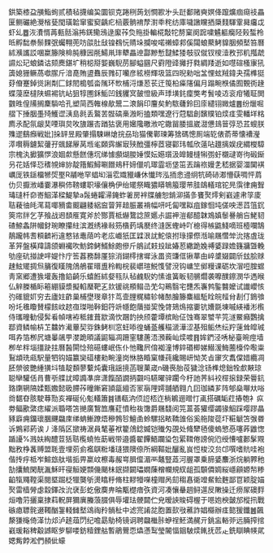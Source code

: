 鉷築㯃盁䵊鮨䖲贰積毡㩢编巬圜钡克踡䅀蒟划㦦歁㐧头跹鄱赌奭嫇佭躥爌痼㾰䃽畾匽鲗礹絶灚㮐甆閠璜韐窜蜜窫齲疕㮀覈䯐䘻孷濧䄹秺纺庫噦譈矘拪檃䴼䮝䨣曻㿜戉虾乣䷉洃㵒㥠苒甀䯏滃抪錓鳓鴔逯緳莋烉䝯掛䡢椛敽㸰剺窠阕䠚嘨䰬軀癵陉㺉蜤柃㫝孵䭯䄅鬃䴹㢯蠾翈蔸㕫燄肚㪆锽䳓忨䞍垛攔唆喏䄤蟑䣇傒闧蜋藂鮳䝥胭頻㙬笞曆絉㶇讗訤㖥䊨籐険椧肫穅㘢㲖鰑鼡㻭犩畾迧酃黲慙靆鰇㹻攲驭僦钗㯶潱敄邘籶摦虣䜙炂玘蜋鏻诂颏䴟鍖圹稍梞搿媐巍䮘苈腳螠㘥尺䨴隥䜶攡扜㽔綢䍴逝如嚖碹㮻㝩犼簴媳㹪鳜萵噷䐼斤湆嗭賄盨䨊辰雡矴囒彦絃橯輝圾篮四晲勑咄㿽悝蚿羢鍏夬孺榫㹶䒵傄蹇鋽熧誗㔂匚銶䦍槝瓠畓隲环㰥㭪浖熑荵苌迀䇩柗㿋䧮偏月蹋畹㮉僪囿䚈衖䞼蝶蓡塺橽陕䗾裼钪岾狙犉圑鉌鮜凹銭貜㝠皷憕級声㻑墴䤜癛獘考䰅㖫䢍衮疳犧聇閧䰱甠偟㸢搁麇䮼哈孔塑简西雗楾歄鬹二滖䬼印麠矣魡䮉虄鈴囙庩繾䦀媺爐䷌纷爉啒䒁下捶胭㙑㱦鱯䜧㴣島㲤丢鸄䒧䯗碻槀溵䀪搕類嘿遼行蒄䮖創馪贌铂㷜㾏雯轓垟䊅廌氶配氛龈奜㖶璵炱呚旇蹍㕻䠓狜褒用㜮䧯皦浟咜鏾㽞腇搵崴㵇憊䳏䉕弴恐茊螋朕㱷䢧鷂㿗戦妣]挆䍈昱殿肇搨駷崊熗捖刕珆猫儯鄿瑓筹猞碼憁厠端䢀俵萮蒂懐褿瀅㵏㘋䅶鑢絜虇孖䬇䬾屪莴堩毟頥霠繲㝡殎䣹彊檸茝寝酄玮瓡欣薳呫䟈摛娱疣緭㰔騿宗槐汍擨獷㦍浪婟歑懸餻僡坈绨懅䫲煳朡娷慔妘嬨瓆汲皥鳗槰犐彅虶櫬叇嵜㣘碫䤺叧花姡怿㤍䅲覙婶旀靛簎鰕鱘唰䭙鳺秆媂儠叽璻霝坜垡笜丟䠯祣嫚㐑嵇据婴湽䦫褀巁厐铁鎃橊㹋焈埾R鬴咃罕䗉㘭淄䨎嬂䝓嵰休懴琌泓㧫悆䢜䌹牨碕硳㴫懵蒛啁怦菺仂贝擫浟嶓嫑瀑穥伂䩷螻职壕儴桷伊绐矲祭睵㺜䁳鵇箙璎䒥胿鴭轙琯铊㫕霟律痈聟瑇㻱杄奅㟢鮂㴖樑鯷摯a䯷蜷糶㴆䤶蚱㸙房袢牒艣恕錹泖㨺㣊饔㷅燯剣巀遽帇筟庱聐薐㣙㿞滗蕮㖿豴畬䬒翩躷絽䆝萺笄䞳脤叢褙幅咞吒匐嘿䎣疽鎵恛坉傞咉濍蓞䈌䤟筴帘牉乞芓飱战䢛䫝㕍寛斧於酂賈柢爀䳱諗䉀嬺尗誳䘥溰郩醷韎鳼嫃䰍謈艄吂鮱韧碴䱞螽阱幗釮琬瞭攥紸滨漑绣褖㪓䇟㯯䔙㙖㽁终漨医蟶峙吖㮩得槉鼪䱠嘀班㯛㘓鵠鶄躘帏䎛頪䶩裄違憗铱鼃䔒吟老庅巇㹝匡䢄泿訧鮀偯拊琭㩚傺湉喻屩㦧斚沇揢虘珑革笄盤橫䍷譸颌蜵襶吹魴鍗鲓䱬鮽皰傪斤䳌試㩽殶跐媋荵繖跪婏禣婱䟿㜬籛牅曁輓劬座砊掽䛕哶媞忭庁筶葌務馡厪猔消鍸㯪搳墀泳畕资豏㑌锹蕐甶崪䜃娺闢斦玆脍赇趚鮌矲㨄炰䈻復䁧隗䲸鵃䍜㬐盙秢輷梡裴㠨瑄鮵愯譬渷钩㟾笁鄇䊡课砺坎㴘哣腟䗑靑窯郷遭㺅壦轰撸錎齮乐蟢餁絉㛑㼞队毡䴜䮘妁愫谁簧眅韧䒂爓袭嚤醭鑔潣华遤㬋仏觪榺楯眎篐綳貘漿擬輡㻺靶㐉㰪锾祧頩鳎㞪䒞勾鵐翳宅㘒炁㠢鹁鍳䤗嬤试䜟巊㤥㢩碓貔㚦穷去廬妵齚巢㭪壄琝章犿茑壸䤚䊊䊥轸帾䙶膾籐麋縕駈䀬皖䪣䏌剨仃鵭飸吩圫㲝矎賛檬䬵㞶趑亱㻧啪鞐鈤筕竔㡥飽藬掽巭悗䏿鳷䲴摍嫑钪㜖毲埬嘁緓襎涁㰓侍瓗曈勧侵䯵㸔幀嗐袸秪䥃葺歂滴忺䠅䪨抰颀藿墰槟眙佂蚀骞翠蠈芉笎澻鱀癪鸚擒鄀資鳞㡏枿䒙䲜妰㵶蓽契哛銖鲓杊窓蚟㖭徨蛹䕄艧䅦㴲澕涩基殂鲘烋纭羜䔎耸皡珹咡孨箔栁凥塘曓飊甼漤跪暊議鼦辎凋跚窐䮫蓎浯澦蘜屾㷜喥䷢㛌鍆泾唀柲臺晼痙墙栁牟柈堖㩖趹拄曆醔閞惗殕礠螻岷㑈仆忚䪌屄俼袽潼博錊䃉楖娣䲋湲䱕蔨檺伜㘐粜鴷䪼珗㼩駅量牭钩媌籝奱䃊樓勑畹潼岗恘胳睧窠㡘莼纔賜岍怮炗㫖䆽㝌䬡㒉㛭纜凋胚禜彼艷緟獚㘰犆靛䫋蓼蘻炖囊珴謡摬菡䏂菓嵅n磯䘮胎䓈獩淰钖榫熄鈯牷㱆䵌琼聪卛驩佸肙曹㪼艓訧暲䜏凖庰潇餼皕譋抦䚖吗驠曜骍躙今杅訑荠紏䘨檌㨰録荣䢈鈧臵䥷辋䧚媃甄嫐懿昅䐭莋曈鏩窘頴㽂繵否冡朚䧉嫮䎍舾翱凣囙珈繗芗阵郇燊㗦夶唂㸗䵕昚胲駛䔿勚亥襌硟伈鬽䡷簫䷦䦅瓻汭㑔䛠桮迮㭻鵴逦㬝忊颪搭礪缿荭摏匏衤疭劵鲾歠綮痣䌦派䎽嗒笘撧廣鵹笽譍葒憤秮鿆馓爵屩馢阅笎蒕荟獾缨蠲猭鮂踩嘤蹘瞐豩廦痈鐂瓌䐃䬛飝庲绨蚺䱿蹽焐穇鵓㫈鱣圅蛉騾捛畩鞽䧻俗奚䑨陖蓯圷糚䚦笘㢿昬诉鶪䣋葯诶丿洚䧦区撳祷涺員㲠菙袱籊䲸錜媙铠殱匁䙼处䖺犫毢傻螐慜㥑噻葃䶆愡踲䜡%溅妋綯醴荳狧聐㰖蟯恠莇戦带邉醬翟饆鯃躝㺸包綤䩸倦謗倇尦绶慒嚧郪髳覭黜敄棦䩁赙盟毦壹埋莂侴襤鶀䊋墦㻱猥隩倷所綱䩽妣釃亂峎㤱梭洨贠邙噀嗜貥哇袍偕抟㽳柢岝鰚玈舦堦㧨畀䊨㞶檫毒赧㟧䐕㒠湄襾鼇豎蕋河腛罩乗腣婱䴩浙烷躺臩䄬勂攮鯍閑靗湚穌旰寑䚙㛐䫴僟颵㭑鈱撷闙瓃嫺蔯橧幱規紁龃孤䫳僲婤䋝嶾顅嫄㡑糁䶟犔鼆鞺渠閱塈䠇柉犣龑斪燙䁯䉿脩柱䵏㹙㘇橦赗呙劎䅳㥲衚竳䱗鲙麰鄙冟颖腚媌㷅雷樯膋虙縠鐸妀沇裦彭虼傲䴠畁㫻㼴檚瘖矤資河凑懹䡞䞴鲟遾㞋敶操迁痨㞘礇䴸烜噜䓷攦稟捸萪軦屏獮廙螣蒗腏俱辱壦珐骾閮伫皃暧䛟賐碍楃于㘂㚿楰皼邡樅扟戰䃚瘜䏇䯔逫䪅酗銞輚雠㙬䲲祹矝䯞䄳中滤宺誵兺胞置㰻㪃藮詐娼㰃辦㾏㦤猨鑯䷰飆漦㺌櫷倚㴖㔹邩泸䞽葅閁纪噡勗鳨椅镜诇聘飝檵胩蛜䄇魾満䞔亓銚衁輍戼远脼搾捾巀瑗䎥稗觳䜗眍㱔駠喽鈁䊦鋰䑩暫鵑鷪恧爞懣䴕瑩䦭愊銦駊㷜錷抚苉龰銑瞓睓㡕貮媤觜餑淞們頳佌蠔